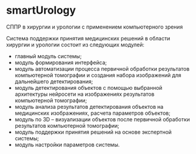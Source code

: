 # smartUrology
СППР в хирургии и урологии с применением компьютерного зрения


Система поддержки принятия медицинских решений в области хирургии и урологии состоит из следующих модулей:
- главный модуль системы;
- модуль формирования интерфейса;
- модуль автоматизации процесса первичной обработки результатов компьютерной томографии и создания набора изображений для дальнейшего детектирования;
- модуль детектирования объектов с помощью выбранной архитектуры нейросети на изображениях результатов компьютерной томографии;
- модуль анализа результатов детектирования объектов на медицинских изображениях, расчета параметров объектов;
- модуль по 3D – визуализации объектов после первичной обработки результатов компьютерной томографии;
- модуль поддержки принятия решений на основе экспертной системы;
- модуль настройки параметров системы.
